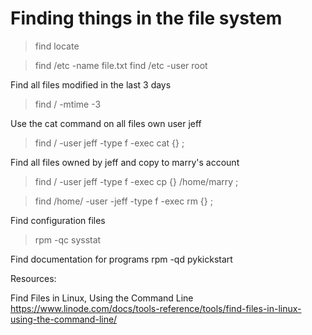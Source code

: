 # Finding things in the file system

> find
> locate

> find /etc -name file.txt
> find /etc -user root

Find all files modified in the last 3 days
> find / -mtime -3

Use the cat command on all files own user jeff
> find / -user jeff -type f -exec cat {} \;

Find all files owned by jeff and copy to marry's account
> find / -user jeff -type f -exec cp {} /home/marry \;

> find /home/ -user -jeff -type f -exec rm {} \;

Find configuration files
> rpm -qc sysstat

Find documentation for programs
rpm -qd pykickstart



Resources: 

Find Files in Linux, Using the Command Line
https://www.linode.com/docs/tools-reference/tools/find-files-in-linux-using-the-command-line/